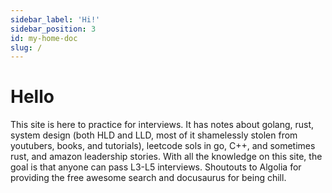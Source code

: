 ```yaml
---
sidebar_label: 'Hi!'
sidebar_position: 3
id: my-home-doc
slug: /
---
```

# Hello

This site is here to practice for interviews. It has notes about golang, rust, system design (both HLD and LLD, most of it shamelessly stolen from youtubers, books, and tutorials), leetcode sols in go, C++, and sometimes rust, and amazon leadership stories. With all the knowledge on this site, the goal is that anyone can pass L3-L5 interviews. Shoutouts to Algolia for providing the free awesome search and docusaurus for being chill.